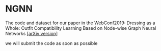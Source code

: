 # NGNN
The code and dataset for our paper in the WebConf2019: Dressing as a Whole: Outfit Compatibility Learning Based on Node-wise Graph Neural Networks [[arXiv version]](https://arxiv.org/abs/1902.08009)


we will submit the code as soon as possible

